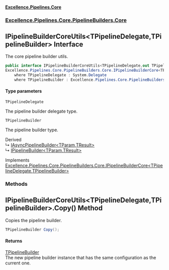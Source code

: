 #### [Excellence.Pipelines.Core](Excellence.Pipelines.md 'Excellence.Pipelines')
### [Excellence.Pipelines.Core.PipelineBuilders.Core](Excellence.Pipelines.md#Excellence.Pipelines.Core.PipelineBuilders.Core 'Excellence.Pipelines.Core.PipelineBuilders.Core')

## IPipelineBuilderCoreUtils<TPipelineDelegate,TPipelineBuilder> Interface

The core pipeline builder utils.

```csharp
public interface IPipelineBuilderCoreUtils<TPipelineDelegate,out TPipelineBuilder> :
Excellence.Pipelines.Core.PipelineBuilders.Core.IPipelineBuilderCore<TPipelineDelegate, TPipelineBuilder>
    where TPipelineDelegate : System.Delegate
    where TPipelineBuilder : Excellence.Pipelines.Core.PipelineBuilders.Core.IPipelineBuilderCoreUtils<TPipelineDelegate, TPipelineBuilder>
```
#### Type parameters

<a name='Excellence.Pipelines.Core.PipelineBuilders.Core.IPipelineBuilderCoreUtils_TPipelineDelegate,TPipelineBuilder_.TPipelineDelegate'></a>

`TPipelineDelegate`

The pipeline builder delegate type.

<a name='Excellence.Pipelines.Core.PipelineBuilders.Core.IPipelineBuilderCoreUtils_TPipelineDelegate,TPipelineBuilder_.TPipelineBuilder'></a>

`TPipelineBuilder`

The pipeline builder type.

Derived  
&#8627; [IAsyncPipelineBuilder&lt;TParam,TResult&gt;](IAsyncPipelineBuilder_TParam,TResult_.md 'Excellence.Pipelines.Core.PipelineBuilders.IAsyncPipelineBuilder<TParam,TResult>')  
&#8627; [IPipelineBuilder&lt;TParam,TResult&gt;](IPipelineBuilder_TParam,TResult_.md 'Excellence.Pipelines.Core.PipelineBuilders.IPipelineBuilder<TParam,TResult>')

Implements [Excellence.Pipelines.Core.PipelineBuilders.Core.IPipelineBuilderCore&lt;](IPipelineBuilderCore_TPipelineDelegate,TPipelineBuilder_.md 'Excellence.Pipelines.Core.PipelineBuilders.Core.IPipelineBuilderCore<TPipelineDelegate,TPipelineBuilder>')[TPipelineDelegate](IPipelineBuilderCoreUtils_TPipelineDelegate,TPipelineBuilder_.md#Excellence.Pipelines.Core.PipelineBuilders.Core.IPipelineBuilderCoreUtils_TPipelineDelegate,TPipelineBuilder_.TPipelineDelegate 'Excellence.Pipelines.Core.PipelineBuilders.Core.IPipelineBuilderCoreUtils<TPipelineDelegate,TPipelineBuilder>.TPipelineDelegate')[,](IPipelineBuilderCore_TPipelineDelegate,TPipelineBuilder_.md 'Excellence.Pipelines.Core.PipelineBuilders.Core.IPipelineBuilderCore<TPipelineDelegate,TPipelineBuilder>')[TPipelineBuilder](IPipelineBuilderCoreUtils_TPipelineDelegate,TPipelineBuilder_.md#Excellence.Pipelines.Core.PipelineBuilders.Core.IPipelineBuilderCoreUtils_TPipelineDelegate,TPipelineBuilder_.TPipelineBuilder 'Excellence.Pipelines.Core.PipelineBuilders.Core.IPipelineBuilderCoreUtils<TPipelineDelegate,TPipelineBuilder>.TPipelineBuilder')[&gt;](IPipelineBuilderCore_TPipelineDelegate,TPipelineBuilder_.md 'Excellence.Pipelines.Core.PipelineBuilders.Core.IPipelineBuilderCore<TPipelineDelegate,TPipelineBuilder>')
### Methods

<a name='Excellence.Pipelines.Core.PipelineBuilders.Core.IPipelineBuilderCoreUtils_TPipelineDelegate,TPipelineBuilder_.Copy()'></a>

## IPipelineBuilderCoreUtils<TPipelineDelegate,TPipelineBuilder>.Copy() Method

Copies the pipeline builder.

```csharp
TPipelineBuilder Copy();
```

#### Returns
[TPipelineBuilder](IPipelineBuilderCoreUtils_TPipelineDelegate,TPipelineBuilder_.md#Excellence.Pipelines.Core.PipelineBuilders.Core.IPipelineBuilderCoreUtils_TPipelineDelegate,TPipelineBuilder_.TPipelineBuilder 'Excellence.Pipelines.Core.PipelineBuilders.Core.IPipelineBuilderCoreUtils<TPipelineDelegate,TPipelineBuilder>.TPipelineBuilder')  
The new pipeline builder instance that has the same configuration as the current one.